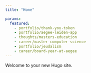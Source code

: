 ```yaml
---
title: "Home"

params:
  featured:
    - portfolio/thank-you-token
    - portfolio/aegee-leiden-app
    - thoughts/masters-education
    - career/master-computer-science
    - portfolio/jeudalism
    - career/board-year-at-aegee
---
```


Welcome to your new Hugo site.